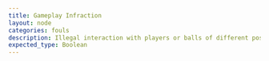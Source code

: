 ```yaml
---
title: Gameplay Infraction
layout: node
categories: fouls
description: Illegal interaction with players or balls of different positions.
expected_type: Boolean
---
```


